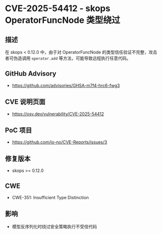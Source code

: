 # CVE-2025-54412 - skops OperatorFuncNode 类型绕过

## 描述
在 skops < 0.12.0 中，由于对 OperatorFuncNode 的类型信任验证不完整，攻击者可伪造调用 `operator.add` 等方法，可能导致远程执行任意代码。

## GitHub Advisory
- https://github.com/advisories/GHSA-m7f4-hrc6-fwg3

## CVE 说明页面
- https://osv.dev/vulnerability/CVE-2025-54412

## PoC 项目
- https://github.com/io-no/CVE-Reports/issues/3

## 修复版本
- skops >= 0.12.0

## CWE
- CWE-351: Insufficient Type Distinction

## 影响
- 模型反序列化时绕过安全策略执行不受信代码